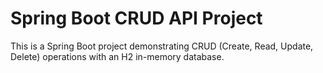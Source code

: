 # Spring Boot CRUD API Project

This is a Spring Boot project demonstrating CRUD (Create, Read, Update, Delete) operations with an H2 in-memory database.


